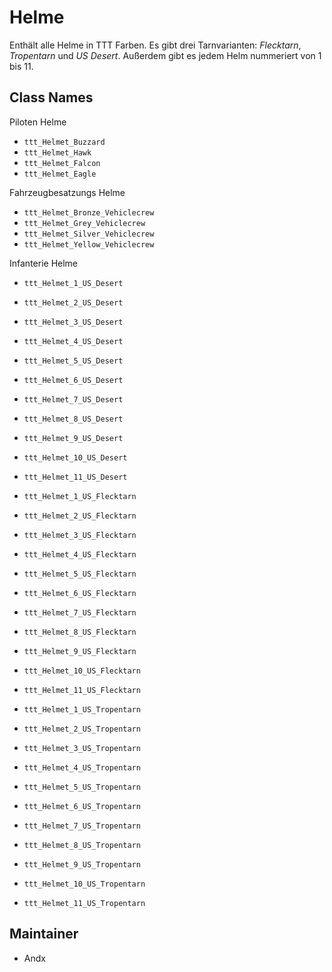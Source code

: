 # Helme

Enthält alle Helme in TTT Farben. Es gibt drei Tarnvarianten: _Flecktarn_, _Tropentarn_ und _US Desert_. Außerdem gibt es jedem Helm nummeriert von 1 bis 11.

## Class Names

Piloten Helme

- `ttt_Helmet_Buzzard`
- `ttt_Helmet_Hawk`
- `ttt_Helmet_Falcon`
- `ttt_Helmet_Eagle`

Fahrzeugbesatzungs Helme

- `ttt_Helmet_Bronze_Vehiclecrew`
- `ttt_Helmet_Grey_Vehiclecrew`
- `ttt_Helmet_Silver_Vehiclecrew`
- `ttt_Helmet_Yellow_Vehiclecrew`

Infanterie Helme

- `ttt_Helmet_1_US_Desert`
- `ttt_Helmet_2_US_Desert`
- `ttt_Helmet_3_US_Desert`
- `ttt_Helmet_4_US_Desert`
- `ttt_Helmet_5_US_Desert`
- `ttt_Helmet_6_US_Desert`
- `ttt_Helmet_7_US_Desert`
- `ttt_Helmet_8_US_Desert`
- `ttt_Helmet_9_US_Desert`
- `ttt_Helmet_10_US_Desert`
- `ttt_Helmet_11_US_Desert`

- `ttt_Helmet_1_US_Flecktarn`
- `ttt_Helmet_2_US_Flecktarn`
- `ttt_Helmet_3_US_Flecktarn`
- `ttt_Helmet_4_US_Flecktarn`
- `ttt_Helmet_5_US_Flecktarn`
- `ttt_Helmet_6_US_Flecktarn`
- `ttt_Helmet_7_US_Flecktarn`
- `ttt_Helmet_8_US_Flecktarn`
- `ttt_Helmet_9_US_Flecktarn`
- `ttt_Helmet_10_US_Flecktarn`
- `ttt_Helmet_11_US_Flecktarn`

- `ttt_Helmet_1_US_Tropentarn`
- `ttt_Helmet_2_US_Tropentarn`
- `ttt_Helmet_3_US_Tropentarn`
- `ttt_Helmet_4_US_Tropentarn`
- `ttt_Helmet_5_US_Tropentarn`
- `ttt_Helmet_6_US_Tropentarn`
- `ttt_Helmet_7_US_Tropentarn`
- `ttt_Helmet_8_US_Tropentarn`
- `ttt_Helmet_9_US_Tropentarn`
- `ttt_Helmet_10_US_Tropentarn`
- `ttt_Helmet_11_US_Tropentarn`

## Maintainer

- Andx
